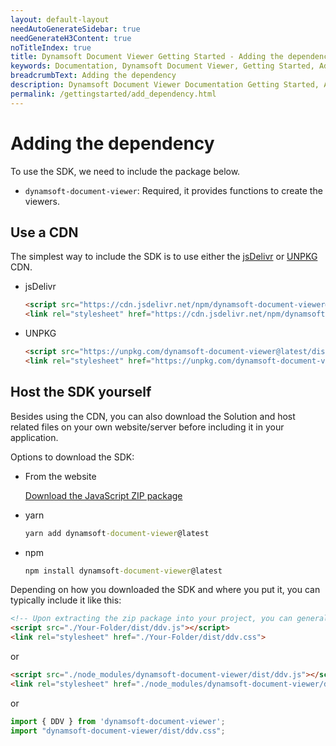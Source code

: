 ```yaml
---
layout: default-layout
needAutoGenerateSidebar: true
needGenerateH3Content: true
noTitleIndex: true
title: Dynamsoft Document Viewer Getting Started - Adding the dependency
keywords: Documentation, Dynamsoft Document Viewer, Getting Started, Adding the dependency
breadcrumbText: Adding the dependency
description: Dynamsoft Document Viewer Documentation Getting Started, Adding the dependency
permalink: /gettingstarted/add_dependency.html
---
```


# Adding the dependency

To use the SDK, we need to include the package below.

- `dynamsoft-document-viewer`: Required, it provides functions to create the viewers.


## Use a CDN

The simplest way to include the SDK is to use either the [jsDelivr](https://jsdelivr.com/) or [UNPKG](https://unpkg.com/) CDN.

- jsDelivr

  ```html
  <script src="https://cdn.jsdelivr.net/npm/dynamsoft-document-viewer@latest/dist/ddv.js"></script>
  <link rel="stylesheet" href="https://cdn.jsdelivr.net/npm/dynamsoft-document-viewer@latest/dist/ddv.css">
  ```

- UNPKG

  ```html
  <script src="https://unpkg.com/dynamsoft-document-viewer@latest/dist/ddv.js"></script>
  <link rel="stylesheet" href="https://unpkg.com/dynamsoft-document-viewer@latest/dist/ddv.css">
  ```

## Host the SDK yourself

Besides using the CDN, you can also download the Solution and host related files on your own website/server before including it in your application.

Options to download the SDK:

- From the website

  [Download the JavaScript ZIP package](https://www.dynamsoft.com/document-viewer/downloads)

- yarn

  ```cmd
  yarn add dynamsoft-document-viewer@latest
  ```

- npm

  ```cmd
  npm install dynamsoft-document-viewer@latest
  ```

Depending on how you downloaded the SDK and where you put it, you can typically include it like this:

  ```html
  <!-- Upon extracting the zip package into your project, you can generally include it in the following manner -->
  <script src="./Your-Folder/dist/ddv.js"></script>
  <link rel="stylesheet" href="./Your-Folder/dist/ddv.css">
  ```

or

  ```html
  <script src="./node_modules/dynamsoft-document-viewer/dist/ddv.js"></script>
  <link rel="stylesheet" href="./node_modules/dynamsoft-document-viewer/dist/ddv.css">
  ```

or

  ```typescript
  import { DDV } from 'dynamsoft-document-viewer';
  import "dynamsoft-document-viewer/dist/ddv.css";
  ```